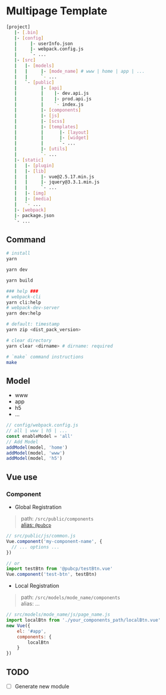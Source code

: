 # Multipage Template

```bash
[project]
   |- [.bin]
   |- [config]
   |     |- userInfo.json
   |     |- webpack.config.js
   |     `- ...
   |- [src]
   |   |- [models]
   |   |     |- [mode_name] # www | home | app | ...
   |   |     `- ...
   |   `- [public]
   |         |- [api]
   |         |    |- dev.api.js
   |         |    |- prod.api.js
   |         |    `- index.js
   |         |- [components]
   |         |- [js]
   |         |- [scss]
   |         |- [templates]
   |         |      |- [layout]
   |         |      |- [widget]
   |         |      `- ...
   |         |- [utils]
   |         `- ...
   |- [static]
   |   |- [plugin]
   |   |- [lib]
   |   |     |- vue@2.5.17.min.js
   |   |     |- jquery@3.3.1.min.js
   |   |     `- ...
   |   |- [img]
   |   |- [media]
   |   `- ...
   |- [webpack]
   |- package.json
   `- ...
```

## Command

```bash
# install
yarn

yarn dev

yarn build

### help ###
# webpack-cli
yarn cli:help
# webpack-dev-server
yarn dev:help

# default: timestamp
yarn zip <dist_pack_version>

# clear directory
yarn clear <dirname> # dirname: required

# `make` command instructions
make
```

## Model

* www
* app
* h5
* ...

```js
// config/webpack.config.js
// all | www | h5 | ...
const enableModel = 'all'
// Add Model
addModel(model, 'home')
addModel(model, 'www')
addModel(model, 'h5')
```

## Vue use

### Component

* Global Registration

> path: `/src/public/components`\
> [alias: `@pubcp`](/config/webpack.config.js)

```js
// src/public/js/common.js
Vue.component('my-component-name', {
  // ... options ...
})

// or
import testBtn from '@pubcp/testBtn.vue'
Vue.component('test-btn', testBtn)
```

* Local Registration

> path: `/src/models/mode_name/components`\
> alias: ...

```js
// src/models/mode_name/js/page_name.js
import localBtn from './your_components_path/localBtn.vue'
new Vue({
    el: '#app',
    components: {
        localBtn
    }
})
```

## TODO

* [ ] Generate new module